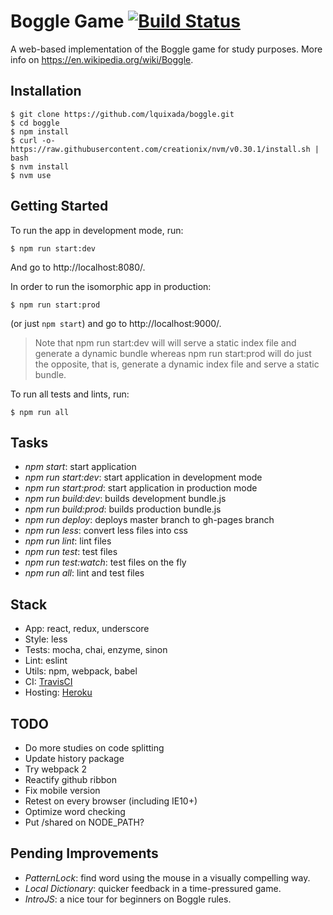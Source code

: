 # Boggle Game [![Build Status](https://travis-ci.org/lquixada/boggle.svg?branch=master)](https://travis-ci.org/lquixada/boggle)

A web-based implementation of the Boggle game for study purposes. More info on https://en.wikipedia.org/wiki/Boggle.


## Installation

```
$ git clone https://github.com/lquixada/boggle.git
$ cd boggle
$ npm install
$ curl -o- https://raw.githubusercontent.com/creationix/nvm/v0.30.1/install.sh | bash
$ nvm install
$ nvm use
```


## Getting Started

To run the app in development mode, run:

```
$ npm run start:dev
```

And go to http://localhost:8080/.

In order to run the isomorphic app in production:

```
$ npm run start:prod
```

(or just `npm start`) and go to http://localhost:9000/.

> Note that npm run start:dev will will serve a static index file and generate a dynamic bundle whereas
> npm run start:prod will do just the opposite, that is, generate a dynamic index file and serve a
> static bundle.

To run all tests and lints, run:

```
$ npm run all
```

## Tasks

* *npm start*: start application
* *npm run start:dev*: start application in development mode
* *npm run start:prod*: start application in production mode
* *npm run build:dev*: builds development bundle.js
* *npm run build:prod*: builds production bundle.js
* *npm run deploy*: deploys master branch to gh-pages branch
* *npm run less*: convert less files into css
* *npm run lint*: lint files
* *npm run test*: test files
* *npm run test:watch*: test files on the fly
* *npm run all*: lint and test files


## Stack

* App: react, redux, underscore
* Style: less
* Tests: mocha, chai, enzyme, sinon
* Lint: eslint
* Utils: npm, webpack, babel
* CI: [TravisCI](https://travis-ci.org/lquixada/boggle)
* Hosting: [Heroku](https://bogglejs.herokuapp.com/)


## TODO

* Do more studies on code splitting
* Update history package
* Try webpack 2
* Reactify github ribbon
* Fix mobile version
* Retest on every browser (including IE10+)
* Optimize word checking
* Put /shared on NODE_PATH?

## Pending Improvements

* *PatternLock*: find word using the mouse in a visually compelling way.
* *Local Dictionary*: quicker feedback in a time-pressured game.
* *IntroJS*: a nice tour for beginners on Boggle rules.
